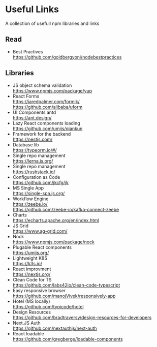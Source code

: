 # Useful Links

A collection of usefull npm libraries and links

## Read
* Best Practives <br>
https://github.com/goldbergyoni/nodebestpractices

## Libraries

* JS object schema validation <br>
https://www.npmjs.com/package/yup
* React Forms <br>
https://jaredpalmer.com/formik/ <br>
https://github.com/alibaba/uform
* UI Components antd <br>
https://ant.design/
* Lazy React components loading <br>
https://github.com/umijs/qiankun
* Framework for the backend <br>
https://nestjs.com/
* Database lib <br>
https://typeorm.io/#/
* Single repo management <br>
https://lerna.js.org/
* Single repo management <br>
https://rushstack.io/
* Configuration as Code <br>
https://github.com/jkcfg/jk
* MS Single App <br>
https://single-spa.js.org/
* Workflow Engine <br>
https://zeebe.io/ <br>
https://github.com/zeebe-io/kafka-connect-zeebe
* Charts <br>
https://echarts.apache.org/en/index.html
* JS Grid <br>
https://www.ag-grid.com/
* Nock <br>
https://www.npmjs.com/package/nock
* Plugable React components <br>
https://umijs.org/
* Lightweight K8S <br>
https://k3s.io/
* React improvment <br>
https://nextjs.org/
* Clean Code for TS <br>
https://github.com/labs42io/clean-code-typescript
* Easy responsive browser <br>
https://github.com/manojVivek/responsively-app
* Hotel (MS locally) <br>
https://github.com/typicode/hotel
* Design Resources <br>
https://github.com/bradtraversy/design-resources-for-developers
* Next.JS Auth <br>
https://github.com/nextauthjs/next-auth
* React loadable <br>
https://github.com/gregberge/loadable-components
